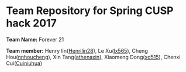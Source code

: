 # Team Repository for Spring CUSP hack 2017
**Team Name:** Forever 21

**Team member:** Henry lin([Henrilin28](https://github.com/Henrilin28)), Le Xu([lx565](https://github.com/lx565)), Cheng Hou([nnhoucheng](https://github.com/nnhoucheng)), Xin Tang([athenaxin](https://github.com/athenaxin)), Xiaomeng Dong([xd515](https://github.com/xd515)), Chenxi Cui([Cuiniuhua](https://github.com/Cuiniuhua))
